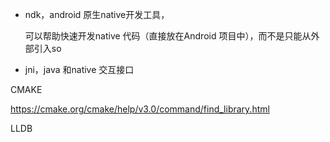 - ndk，android 原生native开发工具，

    可以帮助快速开发native 代码（直接放在Android 项目中），而不是只能从外部引入so

- jni，java 和native 交互接口





CMAKE

https://cmake.org/cmake/help/v3.0/command/find_library.html

LLDB


